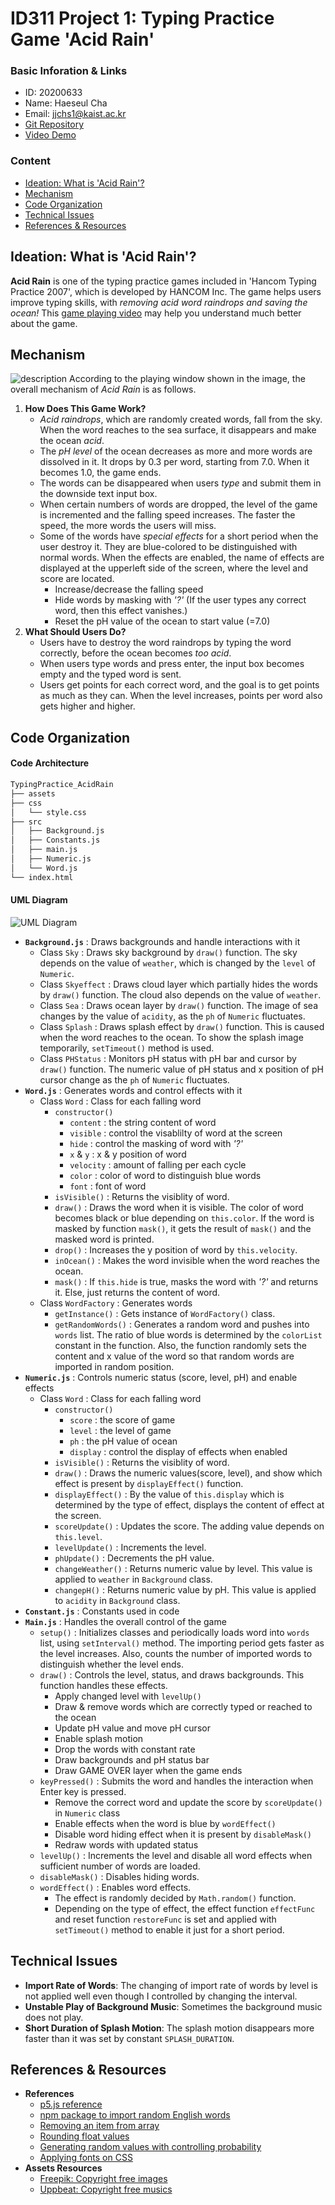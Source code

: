 # ID311 Project 1: Typing Practice Game 'Acid Rain'

### Basic Inforation & Links
- ID: 20200633
- Name: Haeseul Cha
- Email: jjchs1@kaist.ac.kr
- [Git Repository](https://github.com/Cathy-CHS/TypingPractice_AcidRain.git)
- [Video Demo](https://youtu.be/4jsnyMEP20k)

### Content
  - [Ideation: What is 'Acid Rain'?](#ideation:-what-is-acid-rain?)
  - [Mechanism](#mechanism)
  - [Code Organization](#code-organization)
  - [Technical Issues](#technical-issues)
  - [References & Resources](#references-&-resources)

## Ideation: What is 'Acid Rain'?
**Acid Rain** is one of the typing practice games included in 'Hancom Typing Practice 2007', which is developed by HANCOM Inc. The game helps users improve typing skills, with *removing acid word raindrops and saving the ocean!* This [game playing video](https://youtu.be/AVlQQAfFlKo) may help you understand much better about the game.

## Mechanism
![description](./assets/description.png)
According to the playing window shown in the image, the overall mechanism of *Acid Rain* is as follows.
1. **How Does This Game Work?**
   - *Acid raindrops*, which are randomly created words, fall from the sky. When the word reaches to the sea surface, it disappears and make the ocean *acid*.
   - The *pH level* of the ocean decreases as more and more words are dissolved in it. It drops by 0.3 per word, starting from 7.0. When it becomes 1.0, the game ends.
   - The words can be disappeared when users *type* and submit them in the downside text input box.
   - When certain numbers of words are dropped, the level of the game is incremented and the falling speed increases. The faster the speed, the more words the users will miss.
   - Some of the words have *special effects* for a short period when the user destroy it. They are blue-colored to be distinguished with normal words. When the effects are enabled, the name of effects are displayed at the upperleft side of the screen, where the level and score are located.
     - Increase/decrease the falling speed
     - Hide words by masking with *'?'* (If the user types any correct word, then this effect vanishes.)
     - Reset the pH value of the ocean to start value (=7.0)
2. **What Should Users Do?**
    - Users have to destroy the word raindrops by typing the word correctly, before the ocean becomes *too acid*.
    - When users type words and press enter, the input box becomes empty and the typed word is sent.
    - Users get points for each correct word, and the goal is to get points as much as they can. When the level increases, points per word also gets higher and higher.

## Code Organization
#### Code Architecture
```sh
TypingPractice_AcidRain
├── assets
├── css
│   └── style.css
├── src
│   ├── Background.js
│   ├── Constants.js
│   ├── main.js
│   ├── Numeric.js
│   └── Word.js
└── index.html
```
#### UML Diagram
![UML Diagram](./assets/UML_Diagram.png)
- **`Background.js`** : Draws backgrounds and handle interactions with it
  - Class `Sky` : Draws sky background by `draw()` function. The sky depends on the value of `weather`, which is changed by the `level` of `Numeric`.
  - Class `Skyeffect` : Draws cloud layer which partially hides the words by `draw()` function. The cloud also depends on the value of `weather`.
  - Class `Sea` : Draws ocean layer by `draw()` function. The image of sea changes by the value of `acidity`, as the `ph` of `Numeric` fluctuates.
  - Class `Splash` : Draws splash effect by `draw()` function. This is caused when the word reaches to the ocean. To show the splash image temporarily, `setTimeout()` method is used.
  - Class `PHStatus` : Monitors pH status with pH bar and cursor by `draw()` function. The numeric value of pH status and x position of pH cursor change as the `ph` of `Numeric` fluctuates.
- **`Word.js`** : Generates words and control effects with it
  - Class `Word` : Class for each falling word
    - `constructor()`
        - `content` : the string content of word
        - `visible` : control the visablilty of word at the screen
        - `hide` : control the masking of word with *'?'*
        - `x` & `y` : x & y position of word
        - `velocity` : amount of falling per each cycle
        - `color` : color of word to distinguish blue words
        - `font` : font of word
    - `isVisible()` : Returns the visiblity of word.
    - `draw()` : Draws the word when it is visible. The color of word becomes black or blue depending on `this.color`. If the word is masked by function `mask()`, it gets the result of `mask()` and the masked word is printed.
    - `drop()` : Increases the y position of word by `this.velocity`.
    - `inOcean()` : Makes the word invisible when the word reaches the ocean.
    - `mask()` : If `this.hide` is true, masks the word with *'?'* and returns it. Else, just returns the content of word.
  - Class `WordFactory` : Generates words
    - `getInstance()` : Gets instance of `WordFactory()` class.
    - `getRandomWords()` : Generates a random word and pushes into `words` list. The ratio of blue words is determined by the `colorList` constant in the function. Also, the function randomly sets the content and x value of the word so that random words are imported in random position.
- **`Numeric.js`** : Controls numeric status (score, level, pH) and enable effects
  - Class `Word` : Class for each falling word
    - `constructor()`
        - `score` : the score of game
        - `level` : the level of game
        - `ph` : the pH value of ocean
        - `display` : control the display of effects when enabled
    - `isVisible()` : Returns the visiblity of word.
    - `draw()` : Draws the numeric values(score, level), and show which effect is present by `displayEffect()` function.
    - `displayEffect()` : By the value of `this.display` which is determined by the type of effect, displays the content of effect at the screen.
    - `scoreUpdate()` : Updates the score. The adding value depends on `this.level`.
    - `levelUpdate()` : Increments the level.
    - `phUpdate()` : Decrements the pH value.
    - `changeWeather()` : Returns numeric value by level. This value is applied to `weather` in `Background` class.
    - `changepH()` : Returns numeric value by pH. This value is applied to `acidity` in `Background` class.
- **`Constant.js`** : Constants used in code
- **`Main.js`** : Handles the overall control of the game
  - `setup()` : Initializes classes and periodically loads word into `words` list, using `setInterval()` method. The importing period gets faster as the level increases. Also, counts the number of imported words to distinguish whether the level ends.
  - `draw()` : Controls the level, status, and draws backgrounds. This function handles these effects.
    - Apply changed level with `levelUp()`
    - Draw & remove words which are correctly typed or reached to the ocean
    - Update pH value and move pH cursor
    - Enable splash motion
    - Drop the words with constant rate
    - Draw backgrounds and pH status bar
    - Draw GAME OVER layer when the game ends
  - `keyPressed()` : Submits the word and handles the interaction when Enter key is pressed.
    - Remove the correct word and update the score by `scoreUpdate()` in `Numeric` class
    - Enable effects when the word is blue by `wordEffect()`
    - Disable word hiding effect when it is present by `disableMask()`
    - Redraw words with updated status
  - `levelUp()` : Increments the level and disable all word effects when sufficient number of words are loaded.
  - `disableMask()` : Disables hiding words.
  - `wordEffect()` : Enables word effects.
    - The effect is randomly decided by `Math.random()` function.
    - Depending on the type of effect, the effect function `effectFunc` and reset function `restoreFunc` is set and applied with `setTimeout()` method to enable it just for a short period.

## Technical Issues
- **Import Rate of Words**: The changing of import rate of words by level is not applied well even though I controlled by changing the interval.
- **Unstable Play of Background Music**: Sometimes the background music does not play.
- **Short Duration of Splash Motion**: The splash motion disappears more faster than it was set by constant `SPLASH_DURATION`.

## References & Resources
- **References**
    - [p5.js reference](https://p5js.org/ko/reference/)
    - [npm package to import random English words](https://www.npmjs.com/package/random-words)
    - [Removing an item from array](https://stackoverflow.com/questions/5767325/how-can-i-remove-a-specific-item-from-an-array-in-javascript)
    - [Rounding float values](https://blog.edit.kr/entry/%EC%86%8C%EC%88%98%EC%A0%90-2%EC%9E%90%EB%A6%AC-%EC%9E%90%EB%A5%B4%EA%B8%B0-float-2-decimal)
    - [Generating random values with controlling probability](https://stackoverflow.com/questions/8877249/generate-random-integers-with-probabilities)
    - [Applying fonts on CSS](https://velog.io/@jehjong/CSS%EC%97%90-%ED%8F%B0%ED%8A%B8-%EC%A0%81%EC%9A%A9%ED%95%98%EA%B8%B0-%EC%9B%B9%ED%8F%B0%ED%8A%B8-%ED%8F%B0%ED%8A%B8-%ED%8C%8C%EC%9D%BC)
- **Assets Resources**
    - [Freepik: Copyright free images](https://kr.freepik.com/)
    - [Uppbeat: Copyright free musics](https://uppbeat.io/)